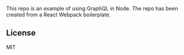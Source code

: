 This repo is an example of using GraphQL in Node. The repo has been created from a React Webpack boilerplate. 

## License

MIT

